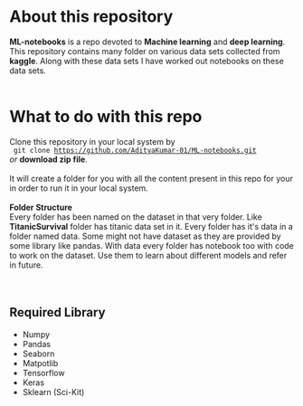 # About this repository

**ML-notebooks** is a repo devoted to **Machine learning** and **deep learning**. This repository contains many folder on various data sets collected from **kaggle**. Along with these data sets I have worked out notebooks on these data sets. 
<br><br>

#  What to do with this repo

Clone this repository in your local system by  
<code> git clone https://github.com/AdityaKumar-01/ML-notebooks.git</code> <br> _or_ **download zip file**.  <br> <br>
It will create a folder for you with all the content present in this repo for your in order to run it in your local system.<br><br>
**Folder Structure**<br>
Every folder has been named on the dataset in that very folder. Like **TitanicSurvival** folder has titanic data set in it. Every folder has it's data in  a folder named data. Some might not have dataset as they are provided by some library like pandas. With data every folder has notebook too with code to work on the dataset. Use them to learn about different models and refer in future.   
<br><br>
## Required Library

<ul>
	<li>Numpy</li>
	<li>Pandas</li>
	<li>Seaborn</li>
	<li>Matpotlib</li>
	<li>Tensorflow</li>
	<li>Keras</li>
	<li>Sklearn (Sci-Kit)</li>
</ul>
<br><br>